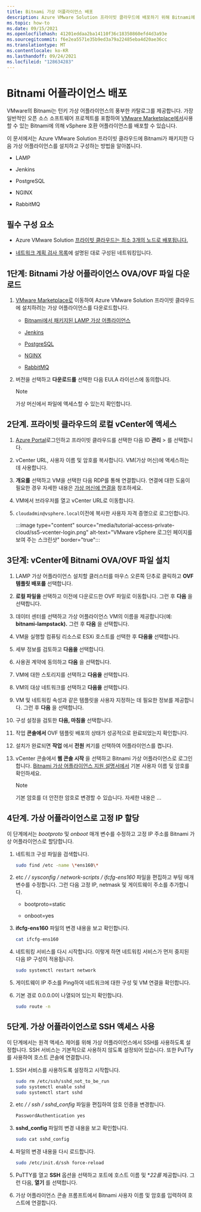 ```yaml
---
title: Bitnami 가상 어플라이언스 배포
description: Azure VMware Solution 프라이빗 클라우드에 배포하기 위해 Bitnami에서 탑재한 가상 어플라이언스에 대해 알아봅니다.
ms.topic: how-to
ms.date: 09/15/2021
ms.openlocfilehash: 41201eddaa2ba14110f36c18350860efd4d3a93e
ms.sourcegitcommit: f6e2ea5571e35b9ed3a79a22485eba4d20ae36cc
ms.translationtype: MT
ms.contentlocale: ko-KR
ms.lasthandoff: 09/24/2021
ms.locfileid: "128634283"
---
```

# <a name="bitnami-appliance-deployment"></a>Bitnami 어플라이언스 배포

VMware의 Bitnami는 턴키 가상 어플라이언스의 풍부한 카탈로그를 제공합니다. 가장 일반적인 오픈 소스 소프트웨어 프로젝트를 포함하여 [VMware Marketplace에서](https://marketplace.cloud.vmware.com/)사용할 수 있는 Bitnami에 의해 vSphere 호환 어플라이언스를 배포할 수 있습니다.

이 문서에서는 Azure VMware Solution 프라이빗 클라우드에 Bitnami가 패키지한 다음 가상 어플라이언스를 설치하고 구성하는 방법을 알아봅니다.

- LAMP

- Jenkins

- PostgreSQL

- NGINX

- RabbitMQ



## <a name="prerequisites"></a>필수 구성 요소

- Azure VMware Solution [프라이빗 클라우드는 최소 3개의 노드로 배포됩니다.](deploy-azure-vmware-solution.md)

- [네트워크 계획 검사 목록](tutorial-network-checklist.md)에 설명된 대로 구성된 네트워킹입니다.



## <a name="step-1-download-the-bitnami-virtual-appliance-ovaovf-file"></a>1단계: Bitnami 가상 어플라이언스 OVA/OVF 파일 다운로드


1. [VMware Marketplace로](https://marketplace.cloud.vmware.com/) 이동하여 Azure VMware Solution 프라이빗 클라우드에 설치하려는 가상 어플라이언스를 다운로드합니다.

   - [Bitnami에서 패키지된 LAMP 가상 어플라이언스](https://marketplace.cloud.vmware.com/services/details/lampstack?slug=true)

   - [Jenkins](https://marketplace.cloud.vmware.com/services/details/jenkins?slug=true)

   - [PostgreSQL](https://marketplace.cloud.vmware.com/services/details/postgresql?slug=true)

   - [NGINX](https://marketplace.cloud.vmware.com/services/details/nginxstack?slug=true)

   - [RabbitMQ](https://marketplace.cloud.vmware.com/services/details/rabbitmq?slug=true)

1. 버전을 선택하고 **다운로드를** 선택한 다음 EULA 라이선스에 동의합니다. 

   >[!NOTE]
   >가상 머신에서 파일에 액세스할 수 있는지 확인합니다.



## <a name="step-2-access-the-local-vcenter-of-your-private-cloud"></a>2단계. 프라이빗 클라우드의 로컬 vCenter에 액세스

1. [Azure Portal](https://portal.azure.com)로그인하고 프라이빗 클라우드를 선택한 다음 ID **관리**  >  를 선택합니다.

1. vCenter URL, 사용자 이름 및 암호를 복사합니다. VM(가상 머신)에 액세스하는 데 사용합니다. 

1. **개요를** 선택하고 VM을 선택한 다음 RDP를 통해 연결합니다. 연결에 대한 도움이 필요한 경우 자세한 내용은 [가상 머신에 연결을](../virtual-machines/windows/connect-logon.md#connect-to-the-virtual-machine) 참조하세요.

1. VM에서 브라우저를 열고 vCenter URL로 이동합니다. 

1. `cloudadmin@vsphere.local`이전에 복사한 사용자 자격 증명으로 로그인합니다.

   :::image type="content" source="media/tutorial-access-private-cloud/ss5-vcenter-login.png" alt-text="VMware vSphere 로그인 페이지를 보여 주는 스크린샷" border="true":::




## <a name="step-3-install-the-bitnami-ovaovf-file-in-vcenter"></a>3단계: vCenter에 Bitnami OVA/OVF 파일 설치

1. LAMP 가상 어플라이언스 설치할 클러스터를 마우스 오른쪽 단추로 클릭하고 **OVF 템플릿 배포를** 선택합니다.

1. **로컬 파일을** 선택하고 이전에 다운로드한 OVF 파일로 이동합니다. 그런 후 **다음** 을 선택합니다.

1. 데이터 센터를 선택하고 가상 어플라이언스 VM의 이름을 제공합니다(예: **bitnami-lampstack).** 그런 후 **다음** 을 선택합니다.

1. VM을 실행할 컴퓨팅 리소스로 ESXi 호스트를 선택한 후 **다음을** 선택합니다.

1. 세부 정보를 검토하고 **다음을** 선택합니다.

1. 사용권 계약에 동의하고 **다음** 을 선택합니다.

1. VM에 대한 스토리지를 선택하고 **다음을** 선택합니다.

1. VM의 대상 네트워크를 선택하고 **다음을** 선택합니다.

1. VM 및 네트워킹 속성과 같은 템플릿을 사용자 지정하는 데 필요한 정보를 제공합니다. 그런 후 **다음** 을 선택합니다.  

1. 구성 설정을 검토한 **다음, 마침을** 선택합니다.

1. 작업 **콘솔에서** OVF 템플릿 배포의 상태가 성공적으로 완료되었는지 확인합니다.

1. 설치가 완료되면 **작업** 에서 **전원** 켜기를 선택하여 어플라이언스를 켭니다. 

1. vCenter 콘솔에서 **웹 콘솔 시작** 을 선택하고 Bitnami 가상 어플라이언스로 로그인합니다. [Bitnami 가상 어플라이언스 지원 설명서에서](https://docs.bitnami.com/vmware-marketplace/faq/get-started/find-credentials/) 기본 사용자 이름 및 암호를 확인하세요.

   >[!NOTE]
   >기본 암호를 더 안전한 암호로 변경할 수 있습니다. 자세한 내용은 ...



## <a name="step-4-assign-a-static-ip-to-the-virtual-appliance"></a>4단계. 가상 어플라이언스로 고정 IP 할당

이 단계에서는 *bootproto* 및 *onboot* 매개 변수를 수정하고 고정 IP 주소를 Bitnami 가상 어플라이언스로 할당합니다. 

1. 네트워크 구성 파일을 검색합니다. 

   ```bash
   sudo find /etc -name \*ens160\*
   ```

1. etc *\/ \/ sysconfig \/ network-scripts \/ ifcfg-ens160* 파일을 편집하고 부팅 매개 변수를 수정합니다. 그런 다음 고정 IP, netmask 및 게이트웨이 주소를 추가합니다.

   - bootproto=static

   - onboot=yes


1. **ifcfg-ens160** 파일의 변경 내용을 보고 확인합니다.

   ```bash
   cat ifcfg-ens160  
   ```

1. 네트워킹 서비스를 다시 시작합니다. 이렇게 하면 네트워킹 서비스가 먼저 중지된 다음 IP 구성이 적용됩니다. 

   ```bash
   sudo systemctl restart network
   ```

1. 게이트웨이 IP 주소를 Ping하여 네트워크에 대한 구성 및 VM 연결을 확인합니다.

1. 기본 경로 0.0.0.0이 나열되어 있는지 확인합니다.

   ```bash
   sudo route -n
   ```



## <a name="step-5-enable-ssh-access-to-the-virtual-appliance"></a>5단계. 가상 어플라이언스로 SSH 액세스 사용

이 단계에서는 원격 액세스 제어를 위해 가상 어플라이언스에서 SSH를 사용하도록 설정합니다. SSH 서비스는 기본적으로 사용하지 않도록 설정되어 있습니다. 또한 PuTTy를 사용하여 호스트 콘솔에 연결합니다.

1. SSH 서비스를 사용하도록 설정하고 시작합니다.

   ```bash
   sudo rm /etc/ssh/sshd_not_to_be_run
   sudo systemctl enable sshd
   sudo systemctl start sshd
   ```

1. etc *\/ \/ ssh \/ sshd_config* 파일을 편집하여 암호 인증을 변경합니다.

   ```bash
   PasswordAuthentication yes
   ```

1. **sshd_config** 파일의 변경 내용을 보고 확인합니다.

   ```bash
   sudo cat sshd_config
   ```

1. 파일의 변경 내용을 다시 로드합니다. 

   ```bash
   sudo /etc/init.d/ssh force-reload
   ```

1. PuTTY를 열고 **SSH** 옵션을 선택하고 포트에 호스트 이름 및 **22를* 제공합니다. 그런 다음, **열기** 를 선택합니다. 

1. 가상 어플라이언스 콘솔 프롬프트에서 Bitnami 사용자 이름 및 암호를 입력하여 호스트에 연결합니다. 



